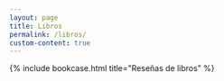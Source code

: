 ```yaml
---
layout: page
title: Libros
permalink: /libros/
custom-content: true
---
```


{% include bookcase.html title="Reseñas de libros" %}
